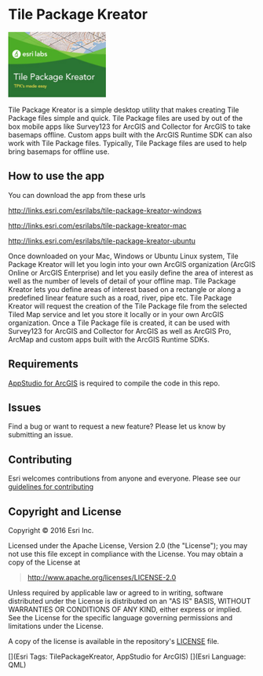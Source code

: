 # Tile Package Kreator
![App](./thumbnail.png)

Tile Package Kreator is a simple desktop utility that makes creating Tile Package files simple and quick.  Tile Package files are used by out of the box mobile apps like Survey123 for ArcGIS and Collector for ArcGIS to take basemaps offline. Custom apps built with the ArcGIS Runtime SDK can also work with Tile Package files. Typically, Tile Package files are used to help bring basemaps for offline use. 


## How to use the app

You can download the app from these urls

http://links.esri.com/esrilabs/tile-package-kreator-windows

http://links.esri.com/esrilabs/tile-package-kreator-mac 

http://links.esri.com/esrilabs/tile-package-kreator-ubuntu


Once downloaded on your Mac, Windows or Ubuntu Linux system, Tile Package Kreator will let you login into your own ArcGIS organization (ArcGIS Online or ArcGIS Enterprise) and let you easily define the area of interest as well as the number of levels of detail of your offline map.  Tile Package Kreator  lets you define areas of interest based on a rectangle or along a predefined linear feature such as a road, river, pipe etc.  Tile Package Kreator will request the creation of the Tile Package file from the selected Tiled Map service and let you store it locally or in your own ArcGIS organization. Once a Tile Package file is created, it can be used with Survey123 for ArcGIS and Collector for ArcGIS as well as ArcGIS Pro, ArcMap and custom apps built with the ArcGIS Runtime SDKs.


## Requirements

<a href="http://www.esri.com/landing-pages/appstudio">AppStudio for ArcGIS</a> is required to compile the code in this repo.

## Issues

Find a bug or want to request a new feature?  Please let us know by submitting an issue.

## Contributing

Esri welcomes contributions from anyone and everyone. Please see our [guidelines for contributing](https://github.com/esri/contributing)

## Copyright and License

Copyright © 2016 Esri Inc.

Licensed under the Apache License, Version 2.0 (the "License");
you may not use this file except in compliance with the License.
You may obtain a copy of the License at

> http://www.apache.org/licenses/LICENSE-2.0

Unless required by applicable law or agreed to in writing, software
distributed under the License is distributed on an "AS IS" BASIS,
WITHOUT WARRANTIES OR CONDITIONS OF ANY KIND, either express or implied.
See the License for the specific language governing permissions and
limitations under the License.

A copy of the license is available in the repository's [LICENSE](./LICENSE) file.

[](Esri Tags: TilePackageKreator, AppStudio for ArcGIS) 
[](Esri Language: QML)

